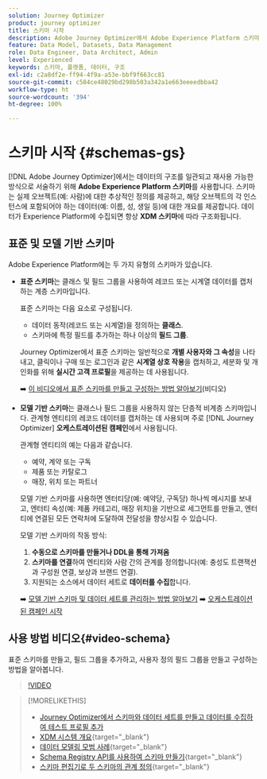 ```yaml
---
solution: Journey Optimizer
product: journey optimizer
title: 스키마 시작
description: Adobe Journey Optimizer에서 Adobe Experience Platform 스키마를 사용하는 방법 알아보기
feature: Data Model, Datasets, Data Management
role: Data Engineer, Data Architect, Admin
level: Experienced
keywords: 스키마, 플랫폼, 데이터, 구조
exl-id: c2a8df2e-ff94-4f9a-a53e-bbf9f663cc81
source-git-commit: c584ce48029bd298b503a342a1e663eeeedbba42
workflow-type: ht
source-wordcount: '394'
ht-degree: 100%

---
```


# 스키마 시작 {#schemas-gs}

[!DNL Adobe Journey Optimizer]에서는 데이터의 구조를 일관되고 재사용 가능한 방식으로 서술하기 위해 **Adobe Experience Platform 스키마**&#x200B;를 사용합니다. 스키마는 실제 오브젝트(예: 사람)에 대한 추상적인 정의를 제공하고, 해당 오브젝트의 각 인스턴스에 포함되어야 하는 데이터(예: 이름, 성, 생일 등)에 대한 개요를 제공합니다. 데이터가 Experience Platform에 수집되면 항상 **XDM 스키마**&#x200B;에 따라 구조화됩니다.

## 표준 및 모델 기반 스키마

Adobe Experience Platform에는 두 가지 유형의 스키마가 있습니다.

* **표준 스키마**&#x200B;는 클래스 및 필드 그룹을 사용하여 레코드 또는 시계열 데이터를 캡처하는 계층 스키마입니다.

  표준 스키마는 다음 요소로 구성됩니다.

   * 데이터 동작(레코드 또는 시계열)을 정의하는 **클래스**.
   * 스키마에 특정 필드를 추가하는 하나 이상의 **필드 그룹**.

  Journey Optimizer에서 표준 스키마는 일반적으로 **개별 사용자와 그 속성**&#x200B;을 나타내고, 클릭이나 구매 또는 로그인과 같은 **시계열 상호 작용**&#x200B;을 캡처하고, 세분화 및 개인화를 위해 **실시간 고객 프로필**&#x200B;을 제공하는 데 사용됩니다.

  ➡️ [이 비디오에서 표준 스키마를 만들고 구성하는 방법 알아보기](#video-schema)(비디오)

* **모델 기반 스키마**&#x200B;는 클래스나 필드 그룹을 사용하지 않는 단층적 비계층 스키마입니다. 관계형 엔티티의 레코드 데이터를 캡처하는 데 사용되며 주로 [!DNL Journey Optimizer] **오케스트레이션된 캠페인**&#x200B;에서 사용됩니다.

  관계형 엔티티의 예는 다음과 같습니다.
   * 예약, 계약 또는 구독
   * 제품 또는 카탈로그
   * 매장, 위치 또는 파트너

  모델 기반 스키마를 사용하면 엔터티당(예: 예약당, 구독당) 하나씩 메시지를 보내고, 엔터티 속성(예: 제품 카테고리, 매장 위치)을 기반으로 세그먼트를 만들고, 엔터티에 연결된 모든 연락처에 도달하여 전달성을 향상시킬 수 있습니다.

  모델 기반 스키마의 작동 방식:

   1. **수동으로 스키마를 만들거나 DDL을 통해 가져옴**
   1. **스키마를 연결**&#x200B;하여 엔티티와 사람 간의 관계를 정의합니다(예: 충성도 트랜잭션과 구성원 연결, 보상과 브랜드 연결).
   1. 지원되는 소스에서 데이터 세트로 **데이터를 수집**&#x200B;합니다.

  ➡️ [모델 기반 스키마 및 데이터 세트를 관리하는 방법 알아보기](../orchestrated/gs-schemas.md)
➡️ [오케스트레이션된 캠페인 시작](../orchestrated/gs-schemas.md)

## 사용 방법 비디오{#video-schema}

표준 스키마를 만들고, 필드 그룹을 추가하고, 사용자 정의 필드 그룹을 만들고 구성하는 방법을 알아봅니다.

>[!VIDEO](https://video.tv.adobe.com/v/3416872?quality=12&captions=kor)

>[!MORELIKETHIS]
>
>* [Journey Optimizer에서 스키마와 데이터 세트를 만들고 데이터를 수집하여 테스트 프로필 추가](../audience/creating-test-profiles.md)
>* [XDM 시스템 개요](https://experienceleague.adobe.com/docs/experience-platform/xdm/home.html?lang=ko-KR){target="_blank"}
>* [데이터 모델링 모범 사례](https://experienceleague.adobe.com/docs/experience-platform/xdm/schema/best-practices.html?lang=ko){target="_blank"}
>* [Schema Registry API를 사용하여 스키마 만들기](https://experienceleague.adobe.com/docs/experience-platform/xdm/tutorials/create-schema-api.html?lang=ko){target="_blank"}
>* [스키마 편집기로 두 스키마의 관계 정의](https://experienceleague.adobe.com/docs/experience-platform/xdm/tutorials/relationship-ui.html?lang=ko){target="_blank"}
